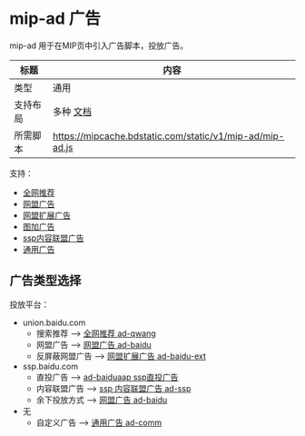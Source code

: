 # mip-ad 广告

mip-ad 用于在MIP页中引入广告脚本，投放广告。 
 
标题|内容
----|----
类型|通用
支持布局|多种 [文档](https://www.mipengine.org/doc/3-widget/11-widget-layout.html)
所需脚本|https://mipcache.bdstatic.com/static/v1/mip-ad/mip-ad.js

支持：

- [全网推荐](/3-widget/5-ad-widget/ad-qwang-widget.md)
- [网盟广告](/3-widget/5-ad-widget/ad-baidu-widget.md)
- [网盟扩展广告](/3-widget/5-ad-widget/ad-baidu-wm-ext-widget.md)
- [图加广告](/3-widget/5-ad-widget/ad-imageplus-widget.md)
- [ssp内容联盟广告](/3-widget/5-ad-widget/ad-ssp-widget.md) 
- [通用广告](/3-widget/5-ad-widget/ad-comm-widget.md)


## 广告类型选择

投放平台：
- union.baidu.com  
    - 搜索推荐 --> [全网推荐 ad-qwang](/3-widget/5-ad-widget/ad-qwang-widget.md)
    - 网盟广告 --> [网盟广告 ad-baidu](/3-widget/5-ad-widget/ad-baidu-widget.md)
    - 反屏蔽网盟广告 --> [网盟扩展广告 ad-baidu-ext](/3-widget/5-ad-widget/ad-baidu-wm-ext-widget.md)
- ssp.baidu.com  
    - 直投广告 --> [ad-baiduaap ssp直投广告](/3-widget/5-ad-widget/ad-baidussp-widget.md)
    - 内容联盟广告 --> [ssp 内容联盟广告 ad-ssp](/3-widget/5-ad-widget/ad-ssp-widget.md)
    - 余下投放方式 --> [网盟广告 ad-baidu](/3-widget/5-ad-widget/ad-baidu-widget.md)
- 无  
    - 自定义广告 --> [通用广告 ad-comm](/3-widget/5-ad-widget/ad-comm-widget.md)
